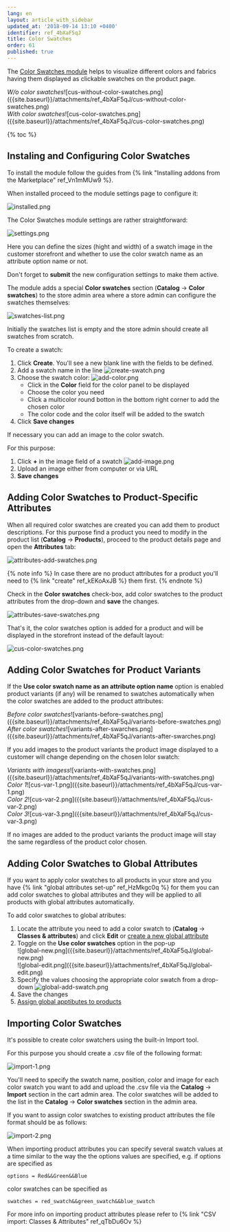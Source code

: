 ```yaml
---
lang: en
layout: article_with_sidebar
updated_at: '2018-09-14 13:10 +0400'
identifier: ref_4bXaF5qJ
title: Color Swatches
order: 61
published: true
---
```

The [Color Swatches module](https://market.x-cart.com/addons/color-swatches.html#product-details-tab-description "Color Swatches") helps to visualize different colors and fabrics having them displayed as clickable swatches on the product page. 

<div class="ui stackable two column grid">
  <div class="column" markdown="span"><i>W/o color swatches</i>![cus-without-color-swatches.png]({{site.baseurl}}/attachments/ref_4bXaF5qJ/cus-without-color-swatches.png)</div>
  <div class="column" markdown="span"><i>With color swatches</i>![cus-color-swatches.png]({{site.baseurl}}/attachments/ref_4bXaF5qJ/cus-color-swatches.png)</div>
</div>

{% toc %}

## Instaling and Configuring Color Swatches

To install the module follow the guides from {% link "Installing addons from the Marketplace" ref_Vn1mMUw9 %}.

When installed proceed to the module settings page to configure it:

![installed.png]({{site.baseurl}}/attachments/ref_4bXaF5qJ/installed.png)

The Color Swatches module settings are rather straightforward: 

![settings.png]({{site.baseurl}}/attachments/ref_4bXaF5qJ/settings.png)

Here you can define the sizes (hight and width) of a swatch image in the customer storefront and whether to use the color swatch name as an attribute option name or not.

Don't forget to **submit** the new configuration settings to make them active.

The module adds a special **Color swatches** section (**Catalog** -> **Color swatches**) to the store admin area where a store admin can configure the swatches themselves:

![swatches-list.png]({{site.baseurl}}/attachments/ref_4bXaF5qJ/swatches-list.png)

Initially the swatches list is empty and the store admin should create all swatches from scratch. 

To create a swatch:
1. Click **Create**. You'll see a new blank line with the fields to be defined.
2. Add a swatch name in the line
   ![create-swatch.png]({{site.baseurl}}/attachments/ref_4bXaF5qJ/create-swatch.png)
3. Choose the swatch color:
   ![add-color.png]({{site.baseurl}}/attachments/ref_4bXaF5qJ/add-color.png)
   * Click in the **Color** field for the color panel to be displayed
   * Choose the color you need
   * Click a multicolor round botton in the bottom right corner to add the chosen color
   * The color code and the color itself will be added to the swatch
4. Click **Save changes**

If necessary you can add an image to the color swatch. 

For this purpose:
1. Click **+** in the image field of a swatch
   ![add-image.png]({{site.baseurl}}/attachments/ref_4bXaF5qJ/add-image.png)
2. Upload an image either from computer or via URL
3. **Save changes**

## Adding Color Swatches to Product-Specific Attributes

When all required color swatches are created you can add them to product descriptions. For this purpose find a product you need to modify in the product list (**Catalog** -> **Products**), proceed to the product details page and open the **Attributes** tab:

![attributes-add-swatches.png]({{site.baseurl}}/attachments/ref_4bXaF5qJ/attributes-add-swatches.png)

{% note info %}
In case there are no product attributes for a product you'll need to {% link "create" ref_kEKoAxJB %} them first.
{% endnote %}

Check in the **Color swatches** check-box, add color swatches to the product attributes from the drop-down and **save** the changes. 

![attributes-save-swatches.png]({{site.baseurl}}/attachments/ref_4bXaF5qJ/attributes-save-swatches.png)

That's it, the color swatches option is added for a product and will be displayed in the storefront instead of the default layout:

![cus-color-swatches.png]({{site.baseurl}}/attachments/ref_4bXaF5qJ/cus-color-swatches.png)

## Adding Color Swatches for Product Variants

If the **Use color swatch name as an attribute option name** option is enabled product variants (if any) will be renamed to swatches automatically when the color swatches are added to the product attributes:

<div class="ui stackable two column grid">
  <div class="column" markdown="span"><i>Before color swatches</i>![variants-before-swatches.png]({{site.baseurl}}/attachments/ref_4bXaF5qJ/variants-before-swatches.png)</div>
  <div class="column" markdown="span"><i>After color swatches</i>![variants-after-swarches.png]({{site.baseurl}}/attachments/ref_4bXaF5qJ/variants-after-swarches.png)</div>
</div>

If you add images to the product variants the product image displayed to a customer will change depending on the chosen lolor swatch:

<div class="ui stackable four column grid">
  <div class="column" markdown="span"><i>Variants with imagess</i>![variants-with-swatches.png]({{site.baseurl}}/attachments/ref_4bXaF5qJ/variants-with-swatches.png)</div>
  <div class="column" markdown="span"><i>Color 1</i>![cus-var-1.png]({{site.baseurl}}/attachments/ref_4bXaF5qJ/cus-var-1.png)</div>
  <div class="column" markdown="span"><i>Color 2</i>![cus-var-2.png]({{site.baseurl}}/attachments/ref_4bXaF5qJ/cus-var-2.png)</div>
  <div class="column" markdown="span"><i>Color 3</i>![cus-var-3.png]({{site.baseurl}}/attachments/ref_4bXaF5qJ/cus-var-3.png)</div>
</div>

If no images are added to the product variants the product image will stay the same regardless of the product color chosen.

## Adding Color Swatches to Global Attributes

If you want to apply color swatches to all products in your store and you have {% link "global attributes set-up" ref_HzMkgc0q %} for them you can add color swatches to global attributes and they will be applied to all products with global attributes automatically. 

To add color swatches to global atributes:
1. Locate the attribute you need to add a color swatch to (**Catalog** -> **Classes & attributes**) and click **Edit** or [create a new global attribute](https://kb.x-cart.com/product_classes_and_attributes/managing_global_attributes.html#adding-global-attributes "Color Swatches") 
2. Toggle on the **Use color swatches** option in the pop-up
   <div class="ui stackable two column grid">
    <div class="column" markdown="span">![global-new.png]({{site.baseurl}}/attachments/ref_4bXaF5qJ/global-new.png)</div>
    <div class="column" markdown="span">![global-edit.png]({{site.baseurl}}/attachments/ref_4bXaF5qJ/global-edit.png)</div>
   </div>
3. Specify the values choosing the appropriate color swatch from a drop-down
   ![global-add-swatch.png]({{site.baseurl}}/attachments/ref_4bXaF5qJ/global-add-swatch.png)
4. Save the changes
5. [Assign global apptibutes to products](https://kb.x-cart.com/product_classes_and_attributes/managing_global_attributes.html#assigning-global-attributes-to-products "Color Swatches")

## Importing Color Swatches

It's possible to create color swatchers using the built-in Import tool. 

For this purpose you should create a .csv file of the following format:

![import-1.png]({{site.baseurl}}/attachments/ref_4bXaF5qJ/import-1.png)

You'll need to specify the swatch name, position, color and image for each color swatch you want to add and upload the .csv file via the **Catalog** -> **Import** section in the cart admin area. The color swatches will be added to the list in the **Catalog** -> **Color swatches** section in the admin area. 

If you want to assign color swatches to existing product attributes the file format should be as follows:

![import-2.png]({{site.baseurl}}/attachments/ref_4bXaF5qJ/import-2.png)

When importing product attributes you can specify several swatch values at a time similar to the way the the options values are specified, e.g. if options are specified as 

```
options = Red&&Green&&Blue
```
color swatches can be specified as 
```
swatches = red_swatch&&green_swatch&&blue_swatch
```
For more info on importing product attributes please refer to {% link "CSV import: Classes & Attributes" ref_qTbDu6Ov %}
